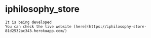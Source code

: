 # iphilosophy_store
    It is being developed
    You can check the live website [here](https://iphilosophy-store-81d2532ac343.herokuapp.com/)